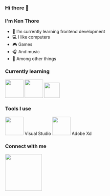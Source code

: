 ### Hi there 👋
### I'm Ken Thore

- 🌱 I’m currently learning frontend development
- 💻 I like computers
- 🎮 Games
- 🎧 And music
- 🎨 Among other things

### Currently learning

<span><img src="https://cdn.jsdelivr.net/gh/devicons/devicon/icons/html5/html5-original-wordmark.svg" height="60px" width="60px" /></span>
<span><img src="https://cdn.jsdelivr.net/gh/devicons/devicon/icons/css3/css3-original-wordmark.svg"  height="60px" width="60px" /></span>
<span><img src="https://cdn.jsdelivr.net/gh/devicons/devicon/icons/javascript/javascript-original.svg" height="50px" width="50px" /></span>

### Tools I use

<img src="https://cdn.jsdelivr.net/gh/devicons/devicon/icons/visualstudio/visualstudio-plain.svg" height="60px"/> Visual Studio
<img src="https://cdn.jsdelivr.net/gh/devicons/devicon/icons/xd/xd-plain.svg" height="60px"/> Adobe Xd

### Connect with me
<img src="https://cdn.jsdelivr.net/gh/devicons/devicon/icons/linkedin/linkedin-original-wordmark.svg" height="120px" href="www.linkedin.com/in/ken-thore-bøeng-k12re"/>

<!--
**k12re/k12re** is a ✨ _special_ ✨ repository because its `README.md` (this file) appears on your GitHub profile.

Here are some ideas to get you started:

- 🔭 I’m currently working on ...
- 🌱 I’m currently learning ...
- 👯 I’m looking to collaborate on ...
- 🤔 I’m looking for help with ...
- 💬 Ask me about ...
- 📫 How to reach me: ...
- 😄 Pronouns: ...
- ⚡ Fun fact: ...
-->
